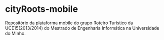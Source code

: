 cityRoots-mobile
================

Repositório da plataforma mobile do grupo Roteiro Turístico da UCE15(2013/2014) do Mestrado de Engenharia Informática na Universidade do Minho.
